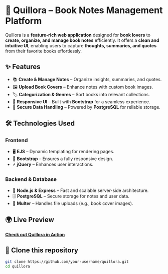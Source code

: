 # 📖 Quillora – Book Notes Management Platform  

Quillora is a **feature-rich web application** designed for **book lovers** to **create, organize, and manage book notes** efficiently. It offers a **clean and intuitive UI**, enabling users to capture **thoughts, summaries, and quotes** from their favorite books effortlessly.  

## ✨ Features  
- 📚 **Create & Manage Notes** – Organize insights, summaries, and quotes.  
- 🖼 **Upload Book Covers** – Enhance notes with custom book images.  
- 🏷 **Categorization & Genres** – Sort books into relevant collections.  
- 🎨 **Responsive UI** – Built with **Bootstrap** for a seamless experience.  
- 🔐 **Secure Data Handling** – Powered by **PostgreSQL** for reliable storage.  

## 🛠 Technologies Used  
### Frontend  
- 🖥 **EJS** – Dynamic templating for rendering pages.  
- 🎨 **Bootstrap** – Ensures a fully responsive design.  
- ⚡ **jQuery** – Enhances user interactions.  

### Backend & Database  
- 🚀 **Node.js & Express** – Fast and scalable server-side architecture.  
- 🗄 **PostgreSQL** – Secure storage for notes and user data.  
- 📂 **Multer** – Handles file uploads (e.g., book cover images).  

## 🌍 Live Preview  
**[Check out Quillora in Action](https://www.linkedin.com/posts/ilakkiyan-j_quillora-booknotes-webdevelopment-activity-7256572860171722752-KS4l?utm_source=share&utm_medium=member_desktop)**  

## 🔗 Clone this repository  
```bash
git clone https://github.com/your-username/quillora.git
cd quillora

